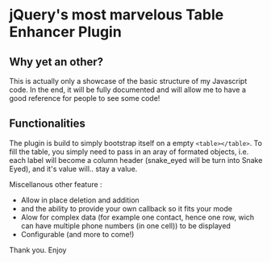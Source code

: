 # jQuery's most marvelous Table Enhancer Plugin

## Why yet an other?

This is actually only a showcase of the basic structure of my Javascript code.
In the end, it will be fully documented and will allow me to have a good reference for people to see some code!

## Functionalities

The plugin is build to simply bootstrap itself on a empty `<table></table>`. To fill the table,
you simply need to pass in an aray of formated objects, i.e. each label will become a column header
(snake_eyed will be turn into Snake Eyed), and it's value will.. stay a value.

Miscellanous other feature :

- Allow in place deletion and addition
- and the ability to provide your own callback so it fits your mode
- Alow for complex data (for example one contact, hence one row, wich can have multiple phone numbers (in one cell)) to be displayed
- Configurable (and more to come!)

Thank you. Enjoy
